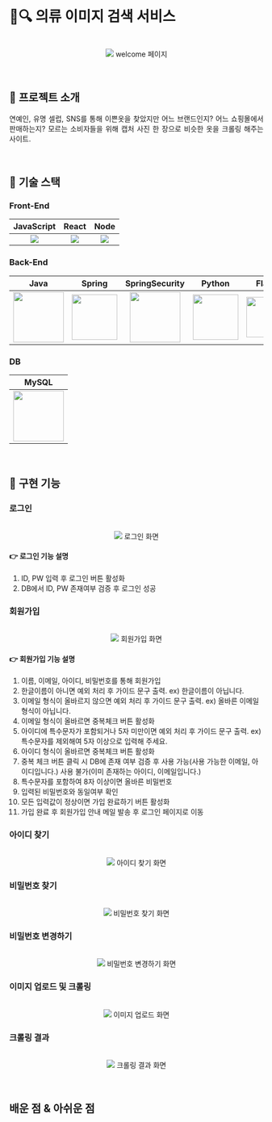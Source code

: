 # 👕🔍 의류 이미지 검색 서비스

<p align="center">
  <br>
  <img src="https://user-images.githubusercontent.com/105893642/202207345-8d2d459a-a926-4a5f-a3db-1e7408f02006.png"> 
  welcome 페이지
  <br>
</p>
<br>

## 👐 프로젝트 소개

<p align="justify">
  연예인, 유명 셀럽, SNS를 통해 이쁜옷을 찾았지만 어느 브랜드인지? 어느 쇼핑몰에서 판매하는지? 모르는 소비자들을 위해 캡처 사진 한 장으로 비슷한 옷을 크롤링 해주는 사이트.
</p>

<br>

## 🚀 기술 스택
### Front-End
| JavaScript |  React   |  Node   |
| :--------: | :------: | :-----: |
|   <img src="https://user-images.githubusercontent.com/105893642/202210283-066fe621-f3c4-4ab1-8043-b8ca98368331.svg">    |   <img src="https://user-images.githubusercontent.com/105893642/202211207-c85fbd87-9b53-4cb1-8db2-454a5f9c0065.svg">  | <img src="https://user-images.githubusercontent.com/105893642/202211519-2f49a26a-a065-4683-ac9c-4ee3e7bc160a.svg"> |

### Back-End
| Java | Spring | SpringSecurity | Python | Flask |
| :--: | :----: | :------------: | :----: | :---: |
| <img src="https://user-images.githubusercontent.com/105893642/202215723-95a7b438-75cd-494f-a4bf-79da1fe06f82.png" width="100px"> | <img src="https://user-images.githubusercontent.com/105893642/202217018-336ba025-b27b-47f7-bec9-5753aaa5fafa.png" width="90px"> | <img src="https://user-images.githubusercontent.com/105893642/202217411-9b051531-b398-4237-be47-6b91f54173b9.png" width="100px"> | <img src="https://user-images.githubusercontent.com/105893642/202218035-25277248-5249-4aa3-a963-32a4d5e74e4a.png" width="90px"> | <img src="https://user-images.githubusercontent.com/105893642/202218978-4612b90c-e5c1-468f-b397-4055c68f830b.png" width="80px"> |

### DB
| MySQL |
| :---: |
| <img src="https://user-images.githubusercontent.com/105893642/202219901-cb27c717-17b6-4892-80cb-a281123cca60.png" width="100px"> |

<br>

## 🚀 구현 기능

### 로그인
<p align="center">
  <br>
  <img src="https://user-images.githubusercontent.com/105893642/202228738-44b95a11-93af-48e9-b970-7a22d0d11576.png"> 
  로그인 화면
  <br>
</p>

#### 👉 로그인 기능 설명
  1. ID, PW 입력 후 로그인 버튼 활성화
  2. DB에서 ID, PW 존재여부 검증 후 로그인 성공

### 회원가입
<p align="center">
  <br>
  <img src="https://user-images.githubusercontent.com/105893642/202229374-ecccddaa-02ef-42c9-9312-326a2585acd1.png"> 
  회원가입 화면
  <br>
</p>

#### 👉 회원가입 기능 설명
  1. 이름, 이메일, 아이디, 비밀번호를 통해 회원가입
  2. 한글이름이 아니면 예외 처리 후 가이드 문구 출력. ex) 한글이름이 아닙니다.
  3. 이메일 형식이 올바르지 않으면 예외 처리 후 가이드 문구 출력. ex) 올바른 이메일 형식이 아닙니다.
  4. 이메일 형식이 올바르면 중복체크 버튼 활성화
  5. 아이디에 특수문자가 포함되거나 5자 미만이면 예외 처리 후 가이드 문구 출력. ex) 특수문자를 제외해여 5자 이상으로 입력해 주세요.
  6. 아이디 형식이 올바르면 중복체크 버튼 활성화
  7. 중복 체크 버튼 클릭 시 DB에 존재 여부 검증 후 사용 가능(사용 가능한 이메일, 아이디입니다.) 사용 불가(이미 존재하는 아이디, 이메일입니다.)
  8. 특수문자를 포함하여 8자 이상이면 올바른 비밀번호
  9. 입력된 비밀번호와 동일여부 확인
  10. 모든 입력값이 정상이면 가입 완료하기 버튼 활성화
  11. 가입 완료 후 회원가입 안내 메일 발송 후 로그인 페이지로 이동
  

### 아이디 찾기
<p align="center">
  <br>
  <img src="https://user-images.githubusercontent.com/105893642/202229952-f9690c4d-9a42-4758-a281-2663fcd44f9f.png"> 
  아이디 찾기 화면
  <br>
</p>

### 비밀번호 찾기
<p align="center">
  <br>
  <img src="https://user-images.githubusercontent.com/105893642/202230417-5301f68a-11e7-4e61-8d67-6fcb8734857c.png"> 
  비밀번호 찾기 화면
  <br>
</p>

### 비밀번호 변경하기
<p align="center">
  <br>
  <img src="https://user-images.githubusercontent.com/105893642/202230829-37bbd507-8f07-4487-8864-3b68a4298238.png">
  비밀번호 변경하기 화면
  <br>
</p>

### 이미지 업로드 및 크롤링
<p align="center">
  <br>
  <img src="https://user-images.githubusercontent.com/105893642/202231224-8b042dcf-574e-4e25-9a80-6259b7b7c4d0.png">
  이미지 업로드 화면
  <br>
</p>

### 크롤링 결과
<p align="center">
  <br>
  <img src="https://user-images.githubusercontent.com/105893642/202232393-2a21c32c-06c3-476c-b43f-640e9f53a6c2.png">
  크롤링 결과 화면
  <br>
</p>

<br>


## 배운 점 & 아쉬운 점

<p align="justify">

</p>
